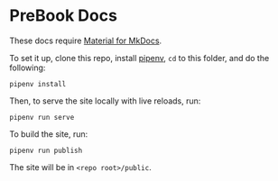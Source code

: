 # PreBook Docs

These docs require [Material for MkDocs](https://squidfunk.github.io/mkdocs-material/).

To set it up, clone this repo, install [pipenv](https://pipenv.pypa.io/en/latest/index.html#install-pipenv-today), `cd` to this folder, and do the following:

```
pipenv install
```

Then, to serve the site locally with live reloads, run:

```
pipenv run serve
```

To build the site, run:

```
pipenv run publish
```
The site will be in `<repo root>/public`.
